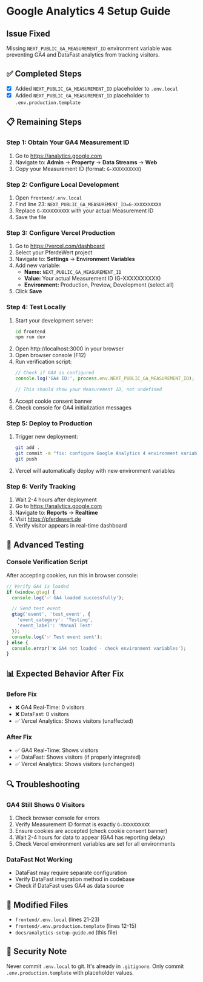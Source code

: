 # Google Analytics 4 Setup Guide

## Issue Fixed
Missing `NEXT_PUBLIC_GA_MEASUREMENT_ID` environment variable was preventing GA4 and DataFast analytics from tracking visitors.

## ✅ Completed Steps
- [x] Added `NEXT_PUBLIC_GA_MEASUREMENT_ID` placeholder to `.env.local`
- [x] Added `NEXT_PUBLIC_GA_MEASUREMENT_ID` placeholder to `.env.production.template`

## 📋 Remaining Steps

### Step 1: Obtain Your GA4 Measurement ID
1. Go to https://analytics.google.com
2. Navigate to: **Admin** → **Property** → **Data Streams** → **Web**
3. Copy your Measurement ID (format: `G-XXXXXXXXXX`)

### Step 2: Configure Local Development
1. Open `frontend/.env.local`
2. Find line 23: `NEXT_PUBLIC_GA_MEASUREMENT_ID=G-XXXXXXXXXX`
3. Replace `G-XXXXXXXXXX` with your actual Measurement ID
4. Save the file

### Step 3: Configure Vercel Production
1. Go to https://vercel.com/dashboard
2. Select your PferdeWert project
3. Navigate to: **Settings** → **Environment Variables**
4. Add new variable:
   - **Name:** `NEXT_PUBLIC_GA_MEASUREMENT_ID`
   - **Value:** Your actual Measurement ID (G-XXXXXXXXXX)
   - **Environment:** Production, Preview, Development (select all)
5. Click **Save**

### Step 4: Test Locally
1. Start your development server:
   ```bash
   cd frontend
   npm run dev
   ```
2. Open http://localhost:3000 in your browser
3. Open browser console (F12)
4. Run verification script:
   ```javascript
   // Check if GA4 is configured
   console.log('GA4 ID:', process.env.NEXT_PUBLIC_GA_MEASUREMENT_ID);

   // This should show your Measurement ID, not undefined
   ```
5. Accept cookie consent banner
6. Check console for GA4 initialization messages

### Step 5: Deploy to Production
1. Trigger new deployment:
   ```bash
   git add .
   git commit -m "fix: configure Google Analytics 4 environment variables"
   git push
   ```
2. Vercel will automatically deploy with new environment variables

### Step 6: Verify Tracking
1. Wait 2-4 hours after deployment
2. Go to https://analytics.google.com
3. Navigate to: **Reports** → **Realtime**
4. Visit https://pferdewert.de
5. Verify visitor appears in real-time dashboard

## 🧪 Advanced Testing

### Console Verification Script
After accepting cookies, run this in browser console:
```javascript
// Verify GA4 is loaded
if (window.gtag) {
  console.log('✅ GA4 loaded successfully');

  // Send test event
  gtag('event', 'test_event', {
    'event_category': 'Testing',
    'event_label': 'Manual Test'
  });
  console.log('✅ Test event sent');
} else {
  console.error('❌ GA4 not loaded - check environment variables');
}
```

## 📊 Expected Behavior After Fix

### Before Fix
- ❌ GA4 Real-Time: 0 visitors
- ❌ DataFast: 0 visitors
- ✅ Vercel Analytics: Shows visitors (unaffected)

### After Fix
- ✅ GA4 Real-Time: Shows visitors
- ✅ DataFast: Shows visitors (if properly integrated)
- ✅ Vercel Analytics: Shows visitors (unchanged)

## 🔍 Troubleshooting

### GA4 Still Shows 0 Visitors
1. Check browser console for errors
2. Verify Measurement ID format is exactly `G-XXXXXXXXXX`
3. Ensure cookies are accepted (check cookie consent banner)
4. Wait 2-4 hours for data to appear (GA4 has reporting delay)
5. Check Vercel environment variables are set for all environments

### DataFast Not Working
- DataFast may require separate configuration
- Verify DataFast integration method in codebase
- Check if DataFast uses GA4 as data source

## 📁 Modified Files
- `frontend/.env.local` (lines 21-23)
- `frontend/.env.production.template` (lines 12-15)
- `docs/analytics-setup-guide.md` (this file)

## 🔐 Security Note
Never commit `.env.local` to git. It's already in `.gitignore`.
Only commit `.env.production.template` with placeholder values.
